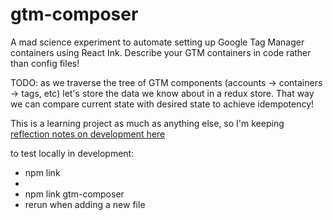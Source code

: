 # gtm-composer

A mad science experiment to automate setting up Google Tag Manager containers using React Ink. Describe your GTM containers in code rather than config files!

TODO: as we traverse the tree of GTM components (accounts -> containers -> tags, etc) let's store the data we know about in a redux store. That way we can compare current state with desired state to achieve idempotency!

This is a learning project as much as anything else, so I'm keeping [reflection notes on development here](notes.md)

to test locally in development:

 - npm link
 - <cd into project dir>
 - npm link gtm-composer
 - rerun when adding a new file
